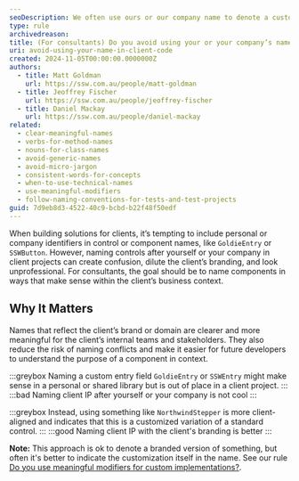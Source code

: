 ```yaml
---
seoDescription: We often use ours or our company name to denote a custom version of something. Unless you're publishing a library, this is never a good idea.
type: rule
archivedreason:
title: (For consultants) Do you avoid using your or your company’s name in client code?
uri: avoid-using-your-name-in-client-code
created: 2024-11-05T00:00:00.0000000Z
authors:
  - title: Matt Goldman
    url: https://ssw.com.au/people/matt-goldman
  - title: Jeoffrey Fischer
    url: https://ssw.com.au/people/jeoffrey-fischer
  - title: Daniel Mackay
    url: https://ssw.com.au/people/daniel-mackay
related:
  - clear-meaningful-names
  - verbs-for-method-names
  - nouns-for-class-names
  - avoid-generic-names
  - avoid-micro-jargon
  - consistent-words-for-concepts
  - when-to-use-technical-names
  - use-meaningful-modifiers
  - follow-naming-conventions-for-tests-and-test-projects
guid: 7d9eb8d3-4522-40c9-bcbd-b22f48f50edf
---
```


When building solutions for clients, it’s tempting to include personal or company identifiers in control or component names, like `GoldieEntry` or `SSWButton`. However, naming controls after yourself or your company in client projects can create confusion, dilute the client’s branding, and look unprofessional. For consultants, the goal should be to name components in ways that make sense within the client’s business context.


<!--endintro-->

## Why It Matters
Names that reflect the client’s brand or domain are clearer and more meaningful for the client’s internal teams and stakeholders. They also reduce the risk of naming conflicts and make it easier for future developers to understand the purpose of a component in context.

:::greybox
Naming a custom entry field `GoldieEntry` or `SSWEntry` might make sense in a personal or shared library but is out of place in a client project.
:::
:::bad
Naming client IP after yourself or your company is not cool
:::

:::greybox
Instead, using something like `NorthwindStepper` is more client-aligned and indicates that this is a customized variation of a standard control.
:::
:::good
Naming client IP with the client's branding is better
:::

**Note:** This approach is ok to denote a branded version of something, but often it's better to indicate the customization itself in the name. See our rule [Do you use meaningful modifiers for custom implementations?](/use-meaningful-modifiers).
